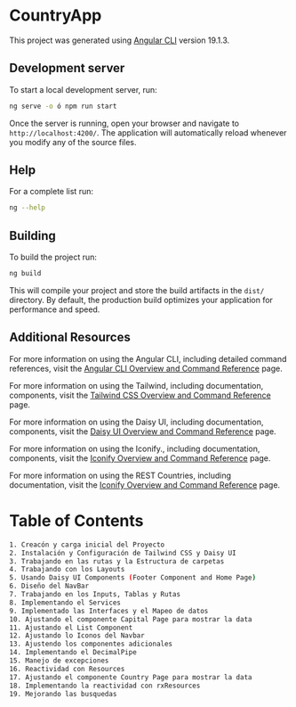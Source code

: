 # CountryApp

This project was generated using [Angular CLI](https://github.com/angular/angular-cli) version 19.1.3.

## Development server

To start a local development server, run:

```bash
ng serve -o ó npm run start
```

Once the server is running, open your browser and navigate to `http://localhost:4200/`. The application will automatically reload whenever you modify any of the source files.

## Help

For a complete list run:

```bash
ng --help
```

## Building

To build the project run:

```bash
ng build
```

This will compile your project and store the build artifacts in the `dist/` directory. By default, the production build optimizes your application for performance and speed.

## Additional Resources

For more information on using the Angular CLI, including detailed command references, visit the [Angular CLI Overview and Command Reference](https://angular.dev/tools/cli) page.

For more information on using the Tailwind, including documentation, components, visit the [Tailwind CSS Overview and Command Reference](https://tailwindcss.com) page.

For more information on using the Daisy UI, including documentation, components, visit the [Daisy UI Overview and Command Reference](https://daisyui.com) page.

For more information on using the Iconify., including documentation, components, visit the [Iconify Overview and Command Reference](https://iconify.design/) page.

For more information on using the REST Countries, including documentation, visit the [Iconify Overview and Command Reference](https://restcountries.com/) page.

# Table of Contents

```bash
1. Creacón y carga inicial del Proyecto
2. Instalación y Configuración de Tailwind CSS y Daisy UI
3. Trabajando en las rutas y la Estructura de carpetas
4. Trabajando con los Layouts
5. Usando Daisy UI Components (Footer Component and Home Page)
6. Diseño del NavBar
7. Trabajando en los Inputs, Tablas y Rutas
8. Implementando el Services
9. Implementado las Interfaces y el Mapeo de datos
10. Ajustando el componente Capital Page para mostrar la data
11. Ajustando el List Component
12. Ajustando lo Iconos del Navbar
13. Ajustendo los componentes adicionales
14. Implementando el DecimalPipe
15. Manejo de excepciones
16. Reactividad con Resources
17. Ajustando el componente Country Page para mostrar la data
18. Implementando la reactividad con rxResources
19. Mejorando las busquedas

```
